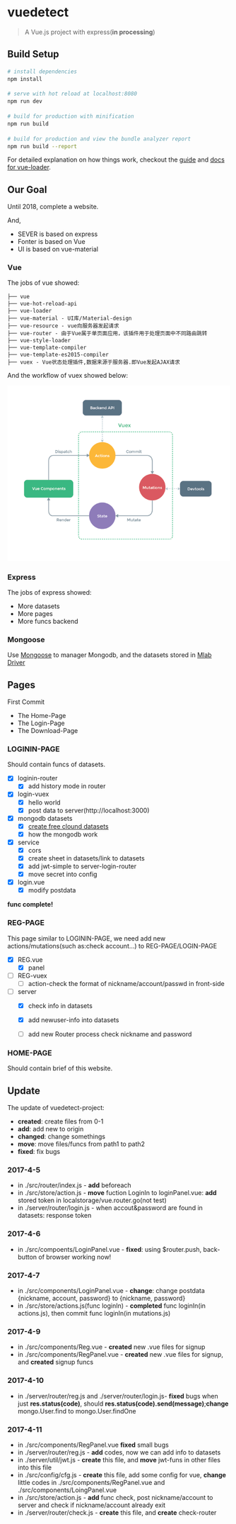 # vuedetect

> A Vue.js project with express(**in processing**)

## Build Setup

``` bash
# install dependencies
npm install

# serve with hot reload at localhost:8080
npm run dev

# build for production with minification
npm run build

# build for production and view the bundle analyzer report
npm run build --report
```

For detailed explanation on how things work, checkout the [guide](http://vuejs-templates.github.io/webpack/) and [docs for vue-loader](http://vuejs.github.io/vue-loader).

## Our Goal

Until 2018, complete a website.

And,

* SEVER is based on express
* Fonter is based on Vue
* UI is based on vue-material

### Vue

The jobs of vue showed:


```
├── vue
├── vue-hot-reload-api
├── vue-loader
├── vue-material - UI库/Ｍaterial-design
├── vue-resource - vue向服务器发起请求
├── vue-router - 由于Vue属于单页面应用，该插件用于处理页面中不同路由跳转
├── vue-style-loader
├── vue-template-compiler
├── vue-template-es2015-compiler
├── vuex - Vue状态处理插件,数据来源于服务器.即Vue发起AJAX请求
```

And the workflow of vuex showed below:

![workflow of vuex](https://raw.githubusercontent.com/vuejs/vuex/dev/docs/en/images/vuex.png)

### Express

The jobs of express showed:

* More datasets
* More pages
* More funcs backend

### Mongoose

Use [Mongoose](http://www.nodeclass.com/api/mongoose.html) to manager Mongodb, and the datasets
stored in [Mlab Driver](www.mlab.com)


## Pages

First Commit

* The Home-Page
* The Login-Page
* The Download-Page

### LOGININ-PAGE

Should contain funcs of datasets.

* [x] loginin-router
  * [x] add history mode in router
* [x] login-vuex
  * [x] hello world
  * [x] post data to server(http://localhost:3000)
* [x] mongodb datasets
  * [x] [create free clound datasets](www.mlab.com)
  * [x] how the mongodb work
* [x] service
  * [x] cors
  * [x] create sheet in datasets/link to datasets
  * [x] add jwt-simple to server-login-router
  * [x] move secret into config
* [x] login.vue
  * [x] modify postdata
  
**func complete!**

### REG-PAGE
This page similar to LOGININ-PAGE, we need add new actions/mutations(such as:check account...) to REG-PAGE/LOGIN-PAGE

* [x] REG.vue
  * [x] panel
* [ ] REG-vuex
  * [ ] action-check the format of nickname/account/passwd in front-side
* [ ] server
  * [x] check info in datasets
  * [x] add newuser-info into datasets
  * [ ] add new Router process check nickname and password



### HOME-PAGE

Should contain brief of this website.

## Update
The update of vuedetect-project:

* **created**: create files from 0-1
* **add**: add new to origin
* **changed**: change somethings
* **move**: move files/funcs from path1 to path2
* **fixed**: fix bugs

### 2017-4-5

* in ./src/router/index.js - **add** beforeach
* in ./src/store/action.js - **move** fuction LoginIn to loginPanel.vue: **add** stored token in localstorage/vue.router.go(not test)
* in ./server/router/login.js - when accout&password are found in datasets: response token

### 2017-4-6

* in ./src/compoents/LoginPanel.vue - **fixed**: using $router.push, back-button of browser working now!

### 2017-4-7

* in ./src/components/LoginPanel.vue - **change**: change postdata {nickname, account, password} to {nickname, password}
* in ./src/store/actions.js(func loginIn) - **completed** func loginIn(in actions.js), then commit func loginIn(in mutations.js)

### 2017-4-9

* in ./src/components/Reg.vue - **created** new .vue files for signup
* in ./src/components/RegPanel.vue - **created** new .vue files for signup, and **created** signup funcs

### 2017-4-10

* in ./server/router/reg.js and ./server/router/login.js- **fixed** bugs when just **res.status(code)**, should **res.status(code).send(message)**;**change** mongo.User.find to mongo.User.findOne

### 2017-4-11

* in ./src/components/RegPanel.vue **fixed** small bugs
* in ./server/router/reg.js - **add** codes, now we can add info to datasets
* in ./server/util/jwt.js - **create** this file, and **move** jwt-funs in other files into this file
* in ./src/config/cfg.js - **create** this file, add some config for vue, **change** little codes in ./src/components/RegPanel.vue and ./src/components/LoingPanel.vue
* in ./src/store/action.js - **add** func check, post nickname/account to server and check if nickname/account already exit
* in ./server/router/check.js - **create** this file, and **create** check-router
